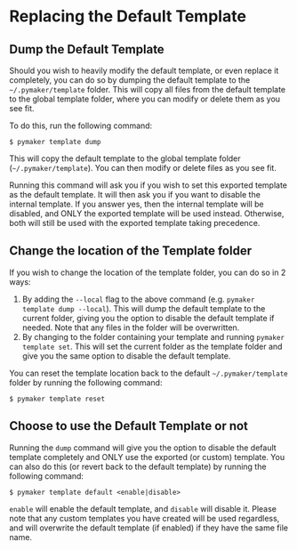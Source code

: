 # Replacing the Default Template

## Dump the Default Template

Should you wish to heavily modify the default template, or even replace it
completely, you can do so by dumping the default template to the
`~/.pymaker/template` folder. This will copy all files from the default template
to the global template folder, where you can modify or delete them as you see
fit.

To do this, run the following command:

```console
$ pymaker template dump
```

This will copy the default template to the global template folder
(`~/.pymaker/template`). You can then modify or delete files as you see fit.

Running this command will ask you if you wish to set this exported template as
the default template. It will then ask you if you want to disable the internal
template. If you answer yes, then the internal template will be
disabled, and ONLY the exported template will be used instead. Otherwise, both
will still be used with the exported template taking precedence.

## Change the location of the Template folder

If you wish to change the location of the template folder, you can do so in 2
ways:

1. By adding the `--local` flag to the above command (e.g. `pymaker template
   dump --local`). This will dump the default template to the current folder,
    giving you the option to disable the default template if needed. Note that
    any files in the folder will be overwritten.
2. By changing to the folder containing your template and running `pymaker
   template set`. This will set the current folder as the template folder and
   give you the same option to disable the default template.

You can reset the template location back to the default `~/.pymaker/template`
folder by running the following command:

```console
$ pymaker template reset
```

## Choose to use the Default Template or not

Running the `dump` command will give you the option to disable the default
template completely and ONLY use the exported (or custom) template. You can also
do this (or revert back to the default template) by running the following
command:

```console
$ pymaker template default <enable|disable>
```

`enable` will enable the default template, and `disable` will disable it. Please
note that any custom templates you have created will be used regardless, and
will overwrite the default template (if enabled) if they have the same file
name.
